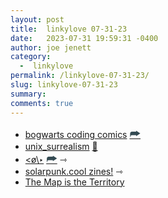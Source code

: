 ```yaml
---
layout: post
title:  linkylove 07-31-23
date:   2023-07-31 19:59:31 -0400
author: joe jenett
category:
  -  linkylove
permalink: /linkylove-07-31-23/
slug: linkylove-07-31-23
summary: 
comments: true
---
```

<ul class="linkylove">
	<li><a title="bogwarts coding comics" href="https://bogwarts.github.io/">bogwarts coding comics</a> <a class="normaltext" title="source" href="https://geekring.net/"><span style="font-size:1.35em;color:#334a52;">&#x2BAB;</span></a></li>
	<li><a title="unix_surrealism" href="https://analognowhere.com/">unix_surrealism</a> <a href="https://pinboard.in/u:mikael">📌</a></li>
	<li><a title="Seán Krow" href="https://valepaia.xyz/">&lt;ø\‣</a> <a class="normaltext" title="source" href="https://gossipsweb.net/"><span style="font-size:1.35em;color:#334a52;">&#x2BAB;</span></a> <span title="led to site shown below">⇾</span></li>
	<li><a title="solarpunk.cool zines!" href="https://solarpunk.cool/zines/">solarpunk.cool zines!</a> <span title="led to site shown below">⇾</span></li>
	<li><a title="The Map is the Territory" href="https://coolguy.website/map-is-the-territory/">The Map is the Territory</a></li>
</ul>

<a href="https://brid.gy/publish/mastodon"></a>